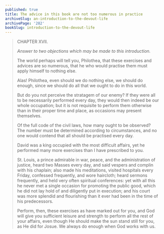 ```yaml
---
published: true
title: The advice in this book are not too numerous in practice
archiveSlug: an-introduction-to-the-devout-life
archivePage: '282'
bookSlug: introduction-to-the-devout-life
---
```


> CHAPTER XVII.
>
> *Answer to two objections which may be made to this introduction.*
>
> The world perhaps will tell you, Philothea, that these exercises and advices are so numerous, that he who would practise them must apply himself to nothing else.
>
> Alas! Philothea, even should we do nothing else, we should do enough, since we should do all that we ought to do in this world.
>
> But do you not perceive the stratagem of our enemy? If they were all to be necessarily performed every day, they would then indeed be our whole occupation; but it is not requisite to perform them otherwise than in their proper time and place, as occasions may present themselves.
>
> Of the full code of the civil laws, how many ought to be observed? The number must be determined according to circumstances, and no one would contend that all should be practised every day.
>
> David was a king occupied with the most difficult affairs, yet he performed many more exercises than I have prescribed to you.
>
> St. Louis, a prince admirable in war, peace, and the administration of justice, heard two Masses every day, and said vespers and complin with his chaplain; also made his meditations, visited hospitals every Friday, confessed frequently, and wore haircloth; heard sermons frequently, and held very often spiritual conferences: yet with all this he never met a single occasion for promoting the public good, which he did not lay hold of and diligently put in execution; and his court was more splendid and flourishing than it ever had been in the time of his predecessors.
>
> Perform, then, these exercises as have marked out for you, and God will give you sufficient leisure and strength to perform all the rest of your affairs, even though He should make the sun stand still for you, as He did for Josue. We always do enough when God works with us.
